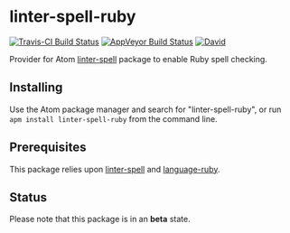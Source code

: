 # linter-spell-ruby

[![Travis-CI Build Status](https://img.shields.io/travis/yitzchak/linter-spell-ruby/master.svg?label=Linux/OSX%20build)](https://travis-ci.org/yitzchak/linter-spell-ruby) [![AppVeyor Build Status](https://img.shields.io/appveyor/ci/yitzchak/linter-spell-ruby/master.svg?label=Windows%20build)](https://ci.appveyor.com/project/yitzchak/linter-spell-ruby) [![David](https://img.shields.io/david/yitzchak/linter-spell-ruby.svg)](https://david-dm.org/yitzchak/linter-spell-ruby)

Provider for Atom [linter-spell](https://atom.io/packages/linter-spell) package
to enable Ruby spell checking.

## Installing

Use the Atom package manager and search for "linter-spell-ruby", or run
`apm install linter-spell-ruby` from the command line.

## Prerequisites

This package relies upon [linter-spell](https://atom.io/packages/linter-spell)
and [language-ruby](https://atom.io/packages/language-ruby).

## Status

Please note that this package is in an **beta** state.
